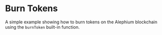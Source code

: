 # Burn Tokens

A simple example showing how to burn tokens on the Alephium blockchain using the `burnToken` built-in function.

